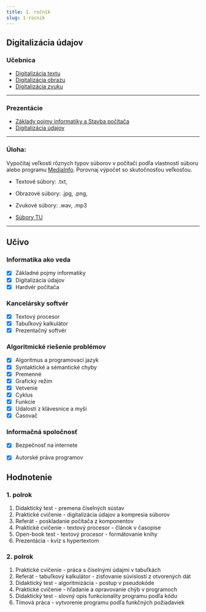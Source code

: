 ```yaml
---
title: 1. ročník
slug: 1-rocnik
---
```


## Digitalizácia údajov

### Učebnica

- [Digitalizácia textu](/ucebnica/digitalizacia/text/)
- [Digitalizácia obrazu](/ucebnica/digitalizacia/obraz/)
- [Digitalizácia zvuku](/ucebnica/digitalizacia/zvuk/)

---

### Prezentácie

- [Základy pojmy informatiky a Stavba počítača](/slides/zaklady-informatiky.pdf)
- [Digitalizácia údajov](/slides/digitalizacia-udajov.pdf)

---

### Úloha:

Vypočítaj veľkosti rôznych typov súborov v počítači podľa vlastností súboru alebo programu [MediaInfo](https://mediaarea.net/en/MediaInfo). Porovnaj výpočet so skutočnosťou veľkosťou. 

- Textové súbory: .txt,
- Obrazové súbory: .jpg, .png,
- Zvukové súbory: .wav, .mp3

- [Súbory TU](https://drive.google.com/drive/folders/1Q8f2RnjWe9mWEHfIGR4H_rm1oHvNtaEf?usp=sharing)

---

## Učivo

### Informatika ako veda

- [x] Základné pojmy informatiky
- [x] Digitalizácia údajov
- [x] Hardvér počítača

### Kancelársky softvér

- [x] Textový procesor
- [x] Tabuľkový kalkulátor
- [x] Prezentačný softvér

### Algoritmické riešenie problémov 

- [x] Algoritmus a programovací jazyk
- [x] Syntaktické a sémantické chyby
- [x] Premenné
- [x] Grafický režim
- [x] Vetvenie
- [x] Cyklus
- [x] Funkcie
- [x] Udalosti z klávesnice a myši
- [x] Časovač

### Informačná spoločnosť

- [x] Bezpečnosť na internete
- [x] Autorské práva programov


## Hodnotenie

### 1. polrok

1. Didaktický test - premena číselných sústav
2. Praktické cvičenie - digitalizácia údajov a kompresia súborov
3. Referát - poskladanie počítača z komponentov
4. Praktické cvičenie - textový procesor - článok v časopise
5. Open-book test - textový procesor - formátovanie knihy
6. Prezentácia - kvíz s hypertextom

### 2. polrok

1. Praktické cvičenie - práca s číselnými údajmi v tabuľkách
2. Referát - tabuľkový kalkulátor - zisťovanie súvislostí z otvorených dát
3. Didaktický test - algoritmizácia - postup v pseudokóde
4. Praktické cvičenie - hľadanie a opravovanie chýb v programoch
5. Didaktický test - slovný opis funkcionality programu podľa kódu
6. Tímová práca - vytvorenie programu podľa funkčných požiadaviek
